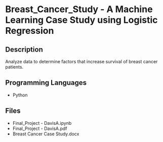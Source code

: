 # Breast_Cancer_Study - A Machine Learning Case Study using Logistic Regression

## Description
Analyze data to determine factors that increase survival of breast cancer patients.

## Programming Languages
- Python

## Files
- Final_Project - DavisA.ipynb
- Final_Project - DavisA.pdf
- Breast Cancer Case Study.docx
